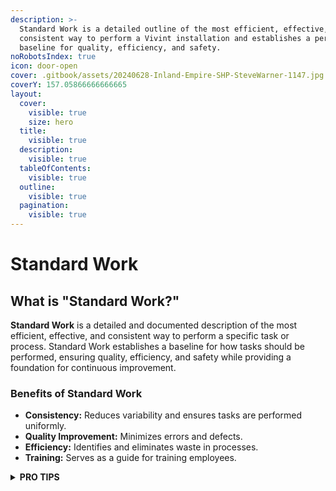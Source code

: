 ```yaml
---
description: >-
  Standard Work is a detailed outline of the most efficient, effective, and
  consistent way to perform a Vivint installation and establishes a performance
  baseline for quality, efficiency, and safety.
noRobotsIndex: true
icon: door-open
cover: .gitbook/assets/20240628-Inland-Empire-SHP-SteveWarner-1147.jpg
coverY: 157.05866666666665
layout:
  cover:
    visible: true
    size: hero
  title:
    visible: true
  description:
    visible: true
  tableOfContents:
    visible: true
  outline:
    visible: true
  pagination:
    visible: true
---
```


# Standard Work

## What is "Standard Work?"

**Standard Work** is a detailed and documented description of the most efficient, effective, and consistent way to perform a specific task or process. Standard Work establishes a baseline for how tasks should be performed, ensuring quality, efficiency, and safety while providing a foundation for continuous improvement.

### **Benefits of Standard Work**

* **Consistency:** Reduces variability and ensures tasks are performed uniformly.
* **Quality Improvement:** Minimizes errors and defects.
* **Efficiency:** Identifies and eliminates waste in processes.
* **Training:** Serves as a guide for training employees.

<details>

<summary><strong>PRO TIPS</strong></summary>

· Always follow all [Safety protocols](https://prosource.vivint.com/sop-library/#button-general_safety).

· Multi-task while waiting for updates to complete.

· DO NOT pair any devices with the panel on battery power.

</details>

